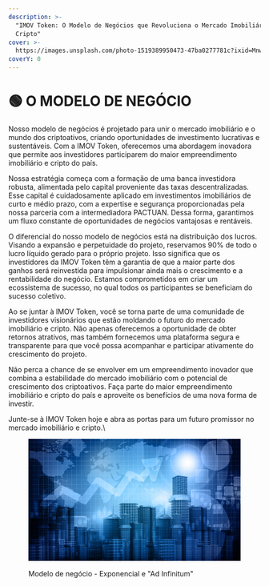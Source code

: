 ```yaml
---
description: >-
  "IMOV Token: O Modelo de Negócios que Revoluciona o Mercado Imobiliário e
  Cripto"
cover: >-
  https://images.unsplash.com/photo-1519389950473-47ba0277781c?ixid=MnwxMjA3fDB8MHxwaG90by1wYWdlfHx8fGVufDB8fHx8&ixlib=rb-1.2.1&auto=format&fit=crop&w=2970&q=80
coverY: 0
---
```


# 🟢 O MODELO DE NEGÓCIO



Nosso modelo de negócios é projetado para unir o mercado imobiliário e o mundo dos criptoativos, criando oportunidades de investimento lucrativas e sustentáveis. Com a IMOV Token, oferecemos uma abordagem inovadora que permite aos investidores participarem do maior empreendimento imobiliário e cripto do país.

Nossa estratégia começa com a formação de uma banca investidora robusta, alimentada pelo capital proveniente das taxas descentralizadas. Esse capital é cuidadosamente aplicado em investimentos imobiliários de curto e médio prazo, com a expertise e segurança proporcionadas pela nossa parceria com a intermediadora PACTUAN. Dessa forma, garantimos um fluxo constante de oportunidades de negócios vantajosas e rentáveis.

O diferencial do nosso modelo de negócios está na distribuição dos lucros. Visando a expansão e perpetuidade do projeto, reservamos 90% de todo o lucro líquido gerado para o próprio projeto. Isso significa que os investidores da IMOV Token têm a garantia de que a maior parte dos ganhos será reinvestida para impulsionar ainda mais o crescimento e a rentabilidade do negócio. Estamos comprometidos em criar um ecossistema de sucesso, no qual todos os participantes se beneficiam do sucesso coletivo.

Ao se juntar à IMOV Token, você se torna parte de uma comunidade de investidores visionários que estão moldando o futuro do mercado imobiliário e cripto. Não apenas oferecemos a oportunidade de obter retornos atrativos, mas também fornecemos uma plataforma segura e transparente para que você possa acompanhar e participar ativamente do crescimento do projeto.

Não perca a chance de se envolver em um empreendimento inovador que combina a estabilidade do mercado imobiliário com o potencial de crescimento dos criptoativos. Faça parte do maior empreendimento imobiliário e cripto do país e aproveite os benefícios de uma nova forma de investir.

Junte-se à IMOV Token hoje e abra as portas para um futuro promissor no mercado imobiliário e cripto.\


<figure><img src="../.gitbook/assets/image (7) (1) (1).png" alt=""><figcaption><p>Modelo de negócio - Exponencial e "Ad Infinitum"</p></figcaption></figure>
